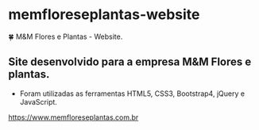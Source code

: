 # memfloreseplantas-website
:four_leaf_clover: M&amp;M Flores e Plantas - Website.

## Site desenvolvido para a empresa M&M Flores e plantas.

- Foram utilizadas as ferramentas HTML5, CSS3, Bootstrap4, jQuery e JavaScript.

https://www.memfloreseplantas.com.br

